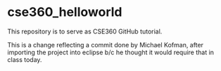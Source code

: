# cse360_helloworld
This repository is to serve as CSE360 GitHub tutorial.

This is a change reflecting a commit done by Michael Kofman, after importing the project into eclipse b/c he thought it would require that in class today.
